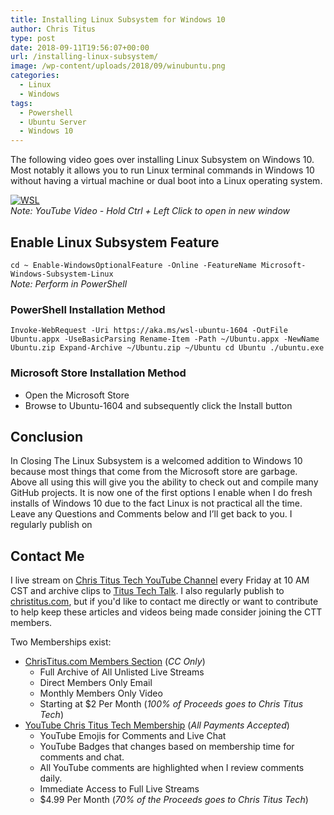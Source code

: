 ```yaml
---
title: Installing Linux Subsystem for Windows 10
author: Chris Titus
type: post
date: 2018-09-11T19:56:07+00:00
url: /installing-linux-subsystem/
image: /wp-content/uploads/2018/09/winubuntu.png
categories:
  - Linux
  - Windows
tags:
  - Powershell
  - Ubuntu Server
  - Windows 10
---
```

The following video goes over installing Linux Subsystem on Windows 10. Most notably it allows you to run Linux terminal commands in Windows 10 without having a virtual machine or dual boot into a Linux operating system. <!--more-->

[![WSL](https://img.youtube.com/vi/RriP3LmuKNA/0.jpg)](https://www.youtube.com/watch?v=RriP3LmuKNA)  
_Note: YouTube Video - Hold Ctrl + Left Click to open in new window_

## Enable Linux Subsystem Feature

`cd ~
Enable-WindowsOptionalFeature -Online -FeatureName Microsoft-Windows-Subsystem-Linux`  
_Note: Perform in PowerShell_ 

### PowerShell Installation Method

`Invoke-WebRequest -Uri https://aka.ms/wsl-ubuntu-1604 -OutFile Ubuntu.appx -UseBasicParsing
Rename-Item -Path ~/Ubuntu.appx -NewName Ubuntu.zip
Expand-Archive ~/Ubuntu.zip ~/Ubuntu cd Ubuntu ./ubuntu.exe` 

### Microsoft Store Installation Method

  * Open the Microsoft Store
  * Browse to Ubuntu-1604 and subsequently click the Install button

## Conclusion

In Closing The Linux Subsystem is a welcomed addition to Windows 10 because most things that come from the Microsoft store are garbage. Above all using this will give you the ability to check out and compile many GitHub projects. It is now one of the first options I enable when I do fresh installs of Windows 10 due to the fact Linux is not practical all the time. Leave any Questions and Comments below and I’ll get back to you. I regularly publish on 

## Contact Me

I live stream on [Chris Titus Tech YouTube Channel][1] every Friday at 10 AM CST and archive clips to [Titus Tech Talk][2]. I also regularly publish to [christitus.com][3], but if you'd like to contact me directly or want to contribute to help keep these articles and videos being made consider joining the CTT members. 

Two Memberships exist:
- [ChrisTitus.com Members Section][4] (_CC Only_)
  - Full Archive of All Unlisted Live Streams
  - Direct Members Only Email
  - Monthly Members Only Video
  - Starting at $2 Per Month (_100% of Proceeds goes to Chris Titus Tech_)
- [YouTube Chris Titus Tech Membership][5] (_All Payments Accepted_)
  - YouTube Emojis for Comments and Live Chat
  - YouTube Badges that changes based on membership time for comments and chat.
  - All YouTube comments are highlighted when I review comments daily. 
  - Immediate Access to Full Live Streams
  - $4.99 Per Month (_70% of the Proceeds goes to Chris Titus Tech_)

 [1]: https://www.youtube.com/c/ChrisTitusTech
 [2]: https://www.youtube.com/c/ChrisTitusTechStreams
 [3]: https://christitus.com/
 [4]: https://portal.christitus.com
 [5]: https://links.christitus.com/join